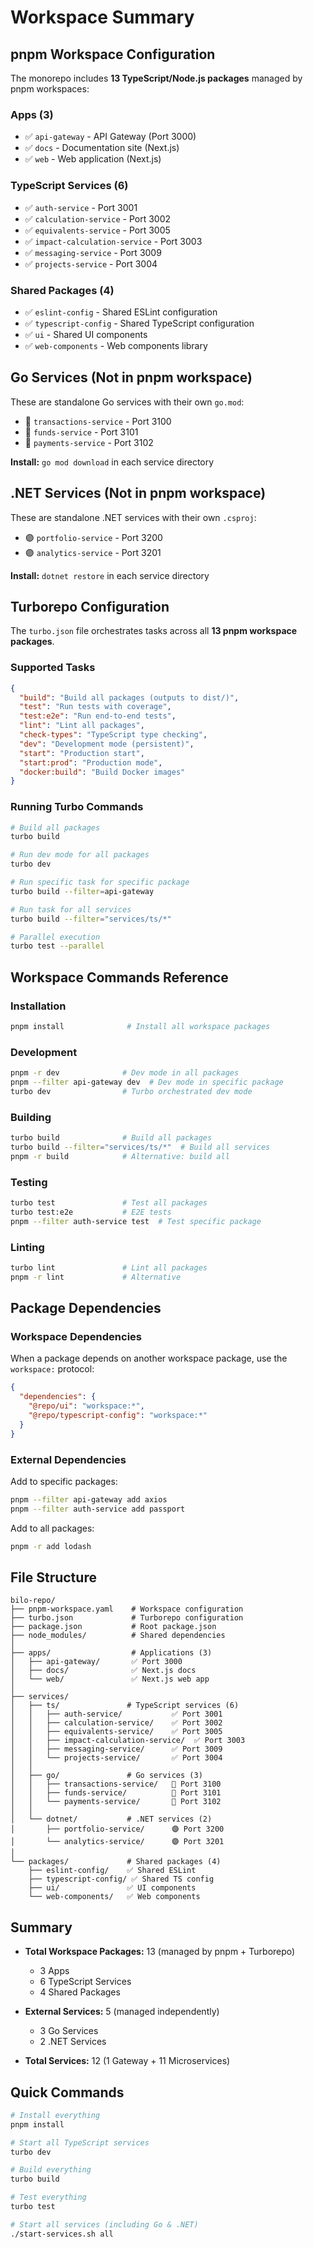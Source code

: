 # Workspace Summary

## pnpm Workspace Configuration

The monorepo includes **13 TypeScript/Node.js packages** managed by pnpm workspaces:

### Apps (3)
- ✅ `api-gateway` - API Gateway (Port 3000)
- ✅ `docs` - Documentation site (Next.js)
- ✅ `web` - Web application (Next.js)

### TypeScript Services (6)
- ✅ `auth-service` - Port 3001
- ✅ `calculation-service` - Port 3002
- ✅ `equivalents-service` - Port 3005
- ✅ `impact-calculation-service` - Port 3003
- ✅ `messaging-service` - Port 3009
- ✅ `projects-service` - Port 3004

### Shared Packages (4)
- ✅ `eslint-config` - Shared ESLint configuration
- ✅ `typescript-config` - Shared TypeScript configuration
- ✅ `ui` - Shared UI components
- ✅ `web-components` - Web components library

## Go Services (Not in pnpm workspace)

These are standalone Go services with their own `go.mod`:

- 🔵 `transactions-service` - Port 3100
- 🔵 `funds-service` - Port 3101
- 🔵 `payments-service` - Port 3102

**Install:** `go mod download` in each service directory

## .NET Services (Not in pnpm workspace)

These are standalone .NET services with their own `.csproj`:

- 🟣 `portfolio-service` - Port 3200
- 🟣 `analytics-service` - Port 3201

**Install:** `dotnet restore` in each service directory

## Turborepo Configuration

The `turbo.json` file orchestrates tasks across all **13 pnpm workspace packages**.

### Supported Tasks

```json
{
  "build": "Build all packages (outputs to dist/)",
  "test": "Run tests with coverage",
  "test:e2e": "Run end-to-end tests",
  "lint": "Lint all packages",
  "check-types": "TypeScript type checking",
  "dev": "Development mode (persistent)",
  "start": "Production start",
  "start:prod": "Production mode",
  "docker:build": "Build Docker images"
}
```

### Running Turbo Commands

```bash
# Build all packages
turbo build

# Run dev mode for all packages
turbo dev

# Run specific task for specific package
turbo build --filter=api-gateway

# Run task for all services
turbo build --filter="services/ts/*"

# Parallel execution
turbo test --parallel
```

## Workspace Commands Reference

### Installation
```bash
pnpm install              # Install all workspace packages
```

### Development
```bash
pnpm -r dev              # Dev mode in all packages
pnpm --filter api-gateway dev  # Dev mode in specific package
turbo dev                # Turbo orchestrated dev mode
```

### Building
```bash
turbo build              # Build all packages
turbo build --filter="services/ts/*"  # Build all services
pnpm -r build            # Alternative: build all
```

### Testing
```bash
turbo test               # Test all packages
turbo test:e2e           # E2E tests
pnpm --filter auth-service test  # Test specific package
```

### Linting
```bash
turbo lint               # Lint all packages
pnpm -r lint             # Alternative
```

## Package Dependencies

### Workspace Dependencies
When a package depends on another workspace package, use the `workspace:` protocol:

```json
{
  "dependencies": {
    "@repo/ui": "workspace:*",
    "@repo/typescript-config": "workspace:*"
  }
}
```

### External Dependencies
Add to specific packages:

```bash
pnpm --filter api-gateway add axios
pnpm --filter auth-service add passport
```

Add to all packages:

```bash
pnpm -r add lodash
```

## File Structure

```
bilo-repo/
├── pnpm-workspace.yaml    # Workspace configuration
├── turbo.json             # Turborepo configuration
├── package.json           # Root package.json
├── node_modules/          # Shared dependencies
│
├── apps/                  # Applications (3)
│   ├── api-gateway/       ✅ Port 3000
│   ├── docs/              ✅ Next.js docs
│   └── web/               ✅ Next.js web app
│
├── services/
│   ├── ts/               # TypeScript services (6)
│   │   ├── auth-service/           ✅ Port 3001
│   │   ├── calculation-service/    ✅ Port 3002
│   │   ├── equivalents-service/    ✅ Port 3005
│   │   ├── impact-calculation-service/  ✅ Port 3003
│   │   ├── messaging-service/      ✅ Port 3009
│   │   └── projects-service/       ✅ Port 3004
│   │
│   ├── go/               # Go services (3)
│   │   ├── transactions-service/   🔵 Port 3100
│   │   ├── funds-service/          🔵 Port 3101
│   │   └── payments-service/       🔵 Port 3102
│   │
│   └── dotnet/           # .NET services (2)
│       ├── portfolio-service/      🟣 Port 3200
│       └── analytics-service/      🟣 Port 3201
│
└── packages/             # Shared packages (4)
    ├── eslint-config/    ✅ Shared ESLint
    ├── typescript-config/ ✅ Shared TS config
    ├── ui/               ✅ UI components
    └── web-components/   ✅ Web components
```

## Summary

- **Total Workspace Packages:** 13 (managed by pnpm + Turborepo)
  - 3 Apps
  - 6 TypeScript Services
  - 4 Shared Packages

- **External Services:** 5 (managed independently)
  - 3 Go Services
  - 2 .NET Services

- **Total Services:** 12 (1 Gateway + 11 Microservices)

## Quick Commands

```bash
# Install everything
pnpm install

# Start all TypeScript services
turbo dev

# Build everything
turbo build

# Test everything
turbo test

# Start all services (including Go & .NET)
./start-services.sh all
```

